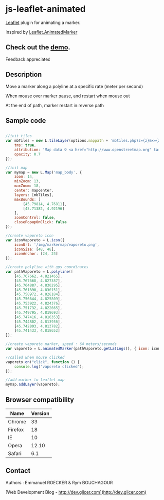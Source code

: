 # js-leaflet-animated

[Leaflet](http://leafletjs.com/) plugin for animating a marker.

Inspired by [Leaflet.AnimatedMarker](https://github.com/openplans/Leaflet.AnimatedMarker)

## Check out the [demo](http://lyon.glicer.com).

Feedback appreciated

## Description

Move a marker along a polyline at a specific rate (meter per second)

When mouse over marker pause, and restart when mouse out

At the end of path, marker restart in reverse path

## Sample code

```javascript

//init tiles
var mbTiles = new L.tileLayer(options.mappath + 'mbtiles.php?z={z}&x={x}&y={y}', {
    tms: true,
    attribution: 'Map data © <a href="http://www.openstreetmap.org" target="_blank">OpenStreetMap</a> contributors, Imagery © <a href="http://dev.glicer.com/" target="_blank">Glicer</a>',
    opacity: 0.7
});

//init map
var mymap = new L.Map('map_body', {
    zoom: 14,
    minZoom: 13,
    maxZoom: 18,
    center: mapcenter,
    layers: [mbTiles],
    maxBounds: [
        [45.79814, 4.76811],
        [45.71382, 4.92196]
    ],
    zoomControl: false,
    closePopupOnClick: false
});

//create vaporeto icon
var iconVaporeto = L.icon({
    iconUrl: '/img/markermap/vaporeto.png',
    iconSize: [48, 48],
    iconAnchor: [24, 24]
});

//create polyline with gps coordinates
var pathVaporeto = L.polyline([
    [45.767662, 4.821465],
    [45.767668, 4.827387],
    [45.764887, 4.830295],
    [45.761890, 4.830151],
    [45.758972, 4.828184],
    [45.756644, 4.825809],
    [45.753922, 4.824376],
    [45.751732, 4.822665],
    [45.749795, 4.819693],
    [45.747416, 4.816353],
    [45.744802, 4.813936],
    [45.742893, 4.813782],
    [45.741433, 4.818652]
]);

//create vaporeto marker, speed : 64 meters/seconds
var vaporeto = L.animatedMarker(pathVaporeto.getLatLngs(), { icon: iconVaporeto, speed: 64 });

//called when mouse clicked
vaporeto.on("click", function () {
    console.log("vaporeto clicked");
});

//add marker to leaflet map
mymap.addLayer(vaporeto);
```

## Browser compatibility

Name    | Version
------  | -------
Chrome  | 33
Firefox | 18
IE      | 10
Opera   | 12.10
Safari  | 6.1

## Contact

Authors : Emmanuel ROECKER & Rym BOUCHAGOUR

[Web Development Blog - http://dev.glicer.com](http://dev.glicer.com)